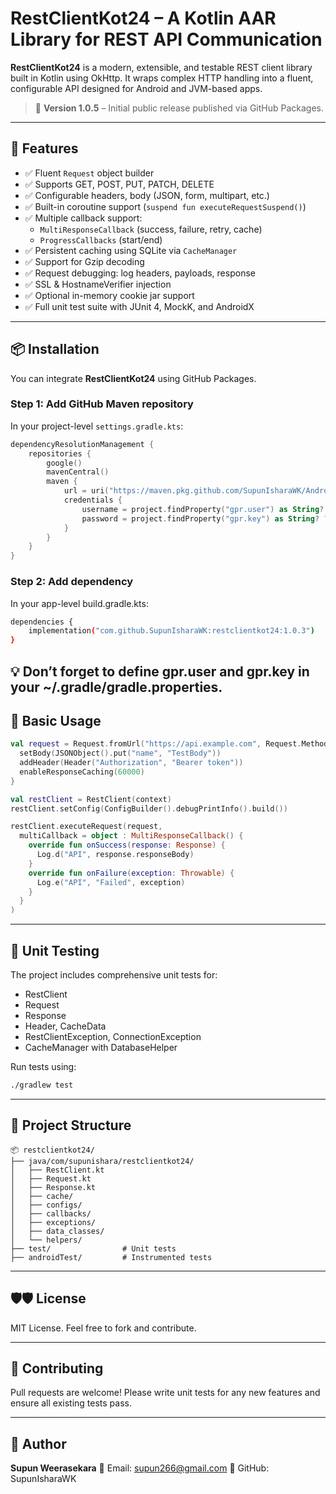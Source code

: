 # RestClientKot24 – A Kotlin AAR Library for REST API Communication

**RestClientKot24** is a modern, extensible, and testable REST client library built in Kotlin using OkHttp. It wraps complex HTTP handling into a fluent, configurable API designed for Android and JVM-based apps.

> 🔖 **Version 1.0.5** – Initial public release published via GitHub Packages.

---

## 🚀 Features

- ✅ Fluent `Request` object builder
- ✅ Supports GET, POST, PUT, PATCH, DELETE
- ✅ Configurable headers, body (JSON, form, multipart, etc.)
- ✅ Built-in coroutine support (`suspend fun executeRequestSuspend()`)
- ✅ Multiple callback support:
  - `MultiResponseCallback` (success, failure, retry, cache)
  - `ProgressCallbacks` (start/end)
- ✅ Persistent caching using SQLite via `CacheManager`
- ✅ Support for Gzip decoding
- ✅ Request debugging: log headers, payloads, response
- ✅ SSL & HostnameVerifier injection
- ✅ Optional in-memory cookie jar support
- ✅ Full unit test suite with JUnit 4, MockK, and AndroidX

---

## 📦 Installation

You can integrate **RestClientKot24** using GitHub Packages.

### Step 1: Add GitHub Maven repository

In your project-level `settings.gradle.kts`:

```kotlin
dependencyResolutionManagement {
    repositories {
        google()
        mavenCentral()
        maven {
            url = uri("https://maven.pkg.github.com/SupunIsharaWK/AndroidRestClientKot24")
            credentials {
                username = project.findProperty("gpr.user") as String? ?: System.getenv("USERNAME")
                password = project.findProperty("gpr.key") as String? ?: System.getenv("TOKEN")
            }
        }
    }
}
```
### Step 2: Add dependency
In your app-level build.gradle.kts:

```bash
dependencies {
    implementation("com.github.SupunIsharaWK:restclientkot24:1.0.3")
}
```
💡 Don’t forget to define gpr.user and gpr.key in your ~/.gradle/gradle.properties.
---

## 🔧 Basic Usage

```kotlin
val request = Request.fromUrl("https://api.example.com", Request.Method.POST).apply {
  setBody(JSONObject().put("name", "TestBody"))
  addHeader(Header("Authorization", "Bearer token"))
  enableResponseCaching(60000)
}

val restClient = RestClient(context)
restClient.setConfig(ConfigBuilder().debugPrintInfo().build())

restClient.executeRequest(request,
  multiCallback = object : MultiResponseCallback() {
    override fun onSuccess(response: Response) {
      Log.d("API", response.responseBody)
    }
    override fun onFailure(exception: Throwable) {
      Log.e("API", "Failed", exception)
    }
  }
)

```

---

## 🧪 Unit Testing
The project includes comprehensive unit tests for:

*   RestClient
*   Request
*   Response
*   Header, CacheData
*   RestClientException, ConnectionException
*   CacheManager with DatabaseHelper

Run tests using:
```bash
./gradlew test

```

---

## 📂 Project Structure

```
📦 restclientkot24/
├── java/com/supunishara/restclientkot24/
│   ├── RestClient.kt
│   ├── Request.kt
│   ├── Response.kt
│   ├── cache/
│   ├── configs/
│   ├── callbacks/
│   ├── exceptions/
│   ├── data_classes/
│   └── helpers/
├── test/                # Unit tests
├── androidTest/         # Instrumented tests
```

---

## 🛡🛡️ License

MIT License. Feel free to fork and contribute.

---

## 🤝 Contributing

Pull requests are welcome! Please write unit tests for any new features and ensure all existing tests pass.


---

## 👤 Author

**Supun Weerasekara**
📧 Email: supun266@gmail.com
🔗 GitHub: SupunIsharaWK

